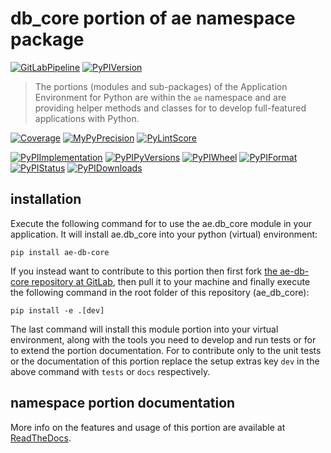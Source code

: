 <!--
  THIS FILE IS EXCLUSIVELY MAINTAINED IN THE NAMESPACE ROOT PACKAGE. CHANGES HAVE TO BE DONE THERE.
  All changes will be deployed automatically to all the portions of this namespace package.
-->
# db_core portion of ae namespace package

[![GitLabPipeline](https://img.shields.io/gitlab/pipeline/ae-group/ae_db_core/master?logo=python)](
    https://gitlab.com/ae-group/ae_db_core)
[![PyPIVersion](https://img.shields.io/pypi/v/ae_db_core)](
    https://pypi.org/project/ae-db-core/#history)

>The portions (modules and sub-packages) of the Application Environment for Python are within
the `ae` namespace and are providing helper methods and classes for to develop
full-featured applications with Python.

[![Coverage](https://ae-group.gitlab.io/ae_db_core/coverage.svg)](
    https://ae-group.gitlab.io/ae_db_core/coverage/ae_db_core_py.html)
[![MyPyPrecision](https://ae-group.gitlab.io/ae_db_core/mypy.svg)](
    https://ae-group.gitlab.io/ae_db_core/lineprecision.txt)
[![PyLintScore](https://ae-group.gitlab.io/ae_db_core/pylint.svg)](
    https://ae-group.gitlab.io/ae_db_core/pylint.log)

[![PyPIImplementation](https://img.shields.io/pypi/implementation/ae_db_core)](
    https://pypi.org/project/ae-db-core/)
[![PyPIPyVersions](https://img.shields.io/pypi/pyversions/ae_db_core)](
    https://pypi.org/project/ae-db-core/)
[![PyPIWheel](https://img.shields.io/pypi/wheel/ae_db_core)](
    https://pypi.org/project/ae-db-core/)
[![PyPIFormat](https://img.shields.io/pypi/format/ae_db_core)](
    https://pypi.org/project/ae-db-core/)
[![PyPIStatus](https://img.shields.io/pypi/status/ae_db_core)](
    https://libraries.io/pypi/ae-db-core)
[![PyPIDownloads](https://img.shields.io/pypi/dm/ae_db_core)](
    https://pypi.org/project/ae-db-core/#files)


## installation

Execute the following command for to use the ae.db_core module in your
application. It will install ae.db_core into your python (virtual) environment:
 
```shell script
pip install ae-db-core
```

If you instead want to contribute to this portion then first fork
[the ae-db-core repository at GitLab](https://gitlab.com/ae-group/ae_db_core "ae.db_core code repository"),
then pull it to your machine and finally execute the following command in the root folder
of this repository (ae_db_core):

```shell script
pip install -e .[dev]
```

The last command will install this module portion into your virtual environment, along with
the tools you need to develop and run tests or for to extend the portion documentation.
For to contribute only to the unit tests or the documentation of this portion replace
the setup extras key `dev` in the above command with `tests` or `docs` respectively.


## namespace portion documentation

More info on the features and usage of this portion are available at
[ReadTheDocs](https://ae.readthedocs.io/en/latest/_autosummary/ae.db_core.html#module-ae.db_core
"ae_db_core documentation").

<!-- Common files version 0.0.34 deployed (with 0.0.34)
     to the ae_db_core module version 0.0.1.
-->